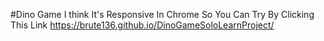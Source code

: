 #Dino Game 
I think It's Responsive In Chrome So You Can Try 
By Clicking This Link https://brute136.github.io/DinoGameSoloLearnProject/
